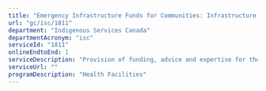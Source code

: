 ```yaml
---
title: "Emergency Infrastructure Funds for Communities: Infrastructure and Capital Funding"
url: "gc/isc/1811"
department: "Indigenous Services Canada"
departmentAcronym: "isc"
serviceId: "1811"
onlineEndtoEnd: 1
serviceDescription: "Provision of funding, advice and expertise for the delivery of infrastructure and capital services by third parties (communities, Tribal Councils, Indigenous Health organizations, etc.)."
serviceUrl: ""
programDescription: "Health Facilities"
---
```

